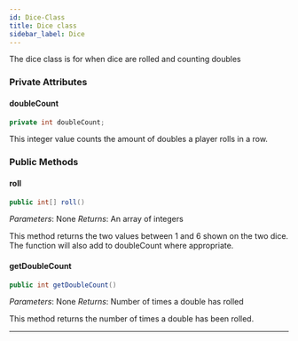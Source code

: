 ```yaml
---
id: Dice-Class
title: Dice class
sidebar_label: Dice 
---
```


The dice class is for when dice are rolled and counting doubles

### Private Attributes

#### doubleCount
```java
private int doubleCount;
```
This integer value counts the amount of doubles a player rolls in a row.

### Public Methods
#### roll
```java
public int[] roll()
```
*Parameters*: None 
*Returns*: An array of integers 

This method returns the two values between 1 and 6 shown on the two dice. The function will also add to doubleCount where appropriate.

#### getDoubleCount
```java
public int getDoubleCount()
```
*Parameters*: None
*Returns*: Number of times a double has rolled

This method returns the number of times a double has been rolled.

---